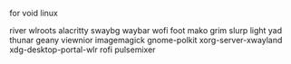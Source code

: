 for void linux


river wlroots alacritty swaybg waybar wofi foot mako grim slurp light yad thunar geany viewnior imagemagick gnome-polkit xorg-server-xwayland xdg-desktop-portal-wlr rofi pulsemixer
